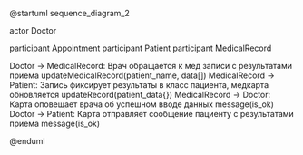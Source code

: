 @startuml sequence_diagram_2

actor Doctor

participant Appointment
participant Patient
participant MedicalRecord


Doctor -> MedicalRecord: Врач обращается к мед записи с результатами приема updateMedicalRecord(patient_name, data[])
MedicalRecord -> Patient: Запись фиксирует результаты в класс пациента, медкарта обновляется updateRecord(patient_data{})
MedicalRecord -> Doctor: Карта оповещает врача об успешном вводе данных message(is_ok)
Doctor -> Patient: Карта отправляет сообщение пациенту с результатами приема message(is_ok)

@enduml
